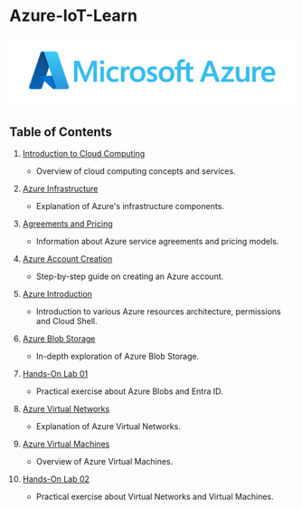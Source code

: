 # Azure-IoT-Learn

<p align="center">
  <img title="" src="img/microsoft-azure.png" alt="microsoft-azure.png" width="665">
</p>

## Table of Contents

1. [Introduction to Cloud Computing](lectures/01_Introduction_to_Cloud_Computing.md)
   
   - Overview of cloud computing concepts and services.

2. [Azure Infrastructure](lectures/02_Azure_infrastructure.md)
   
   - Explanation of Azure's infrastructure components.

3. [Agreements and Pricing](lectures/03_Agreements_and_pricing.md)
   
   - Information about Azure service agreements and pricing models.

4. [Azure Account Creation](labs/01_Account_creation.md)
   
   - Step-by-step guide on creating an Azure account.

5. [Azure Introduction](lectures/04_Azure_resources.md)
   
   - Introduction to various Azure resources architecture, permissions and Cloud Shell.

6. [Azure Blob Storage](lectures/05_Azure_blob.md)
   
   - In-depth exploration of Azure Blob Storage.

7. [Hands-On Lab 01](labs/02_hands_on_lab_01.md)
   
   - Practical exercise about Azure Blobs and Entra ID.

8. [Azure Virtual Networks](lectures/06_Azure_virtual_networks.md)
   
   - Explanation of Azure Virtual Networks.

9. [Azure Virtual Machines](lectures/07_Azure_virtual_machines.md)
   
   - Overview of Azure Virtual Machines.

10. [Hands-On Lab 02](labs/03_hands_on_lab_02.md)
    
    - Practical exercise about Virtual Networks and Virtual Machines.